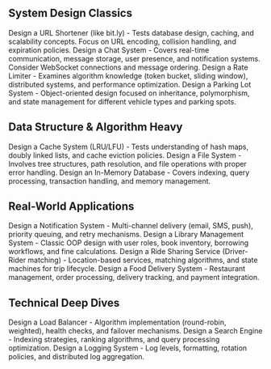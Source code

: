 ## System Design Classics

Design a URL Shortener (like bit.ly) - Tests database design, caching, and scalability concepts. Focus on URL encoding, collision handling, and expiration policies.
Design a Chat System - Covers real-time communication, message storage, user presence, and notification systems. Consider WebSocket connections and message ordering.
Design a Rate Limiter - Examines algorithm knowledge (token bucket, sliding window), distributed systems, and performance optimization.
Design a Parking Lot System - Object-oriented design focused on inheritance, polymorphism, and state management for different vehicle types and parking spots.

## Data Structure & Algorithm Heavy

Design a Cache System (LRU/LFU) - Tests understanding of hash maps, doubly linked lists, and cache eviction policies.
Design a File System - Involves tree structures, path resolution, and file operations with proper error handling.
Design an In-Memory Database - Covers indexing, query processing, transaction handling, and memory management.

## Real-World Applications

Design a Notification System - Multi-channel delivery (email, SMS, push), priority queuing, and retry mechanisms.
Design a Library Management System - Classic OOP design with user roles, book inventory, borrowing workflows, and fine calculations.
Design a Ride Sharing Service (Driver-Rider matching) - Location-based services, matching algorithms, and state machines for trip lifecycle.
Design a Food Delivery System - Restaurant management, order processing, delivery tracking, and payment integration.

## Technical Deep Dives

Design a Load Balancer - Algorithm implementation (round-robin, weighted), health checks, and failover mechanisms.
Design a Search Engine - Indexing strategies, ranking algorithms, and query processing optimization.
Design a Logging System - Log levels, formatting, rotation policies, and distributed log aggregation.
